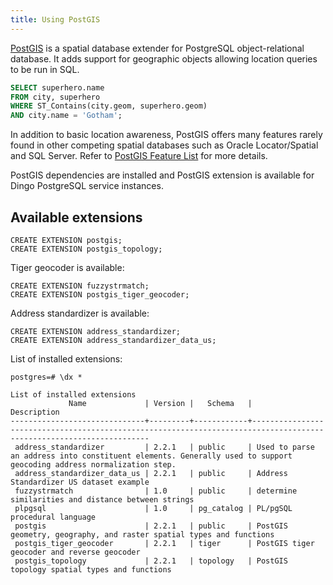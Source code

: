 ```yaml
---
title: Using PostGIS
---
```


[PostGIS](http://postgis.net/) is a spatial database extender for PostgreSQL object-relational database. It adds support for geographic objects allowing location queries to be run in SQL.

```sql
SELECT superhero.name
FROM city, superhero
WHERE ST_Contains(city.geom, superhero.geom)
AND city.name = 'Gotham';
```

In addition to basic location awareness, PostGIS offers many features rarely found in other competing spatial databases such as Oracle Locator/Spatial and SQL Server. Refer to [PostGIS Feature List](http://postgis.net/features/) for more details.

PostGIS dependencies are installed and PostGIS extension is available for Dingo PostgreSQL service instances.

## Available extensions

```
CREATE EXTENSION postgis;
CREATE EXTENSION postgis_topology;
```

Tiger geocoder is available:

```
CREATE EXTENSION fuzzystrmatch;
CREATE EXTENSION postgis_tiger_geocoder;
```

Address standardizer is available:

```
CREATE EXTENSION address_standardizer;
CREATE EXTENSION address_standardizer_data_us;
```

List of installed extensions:

```
postgres=# \dx *
                                                                       List of installed extensions
             Name             | Version |   Schema   |                                                     Description
------------------------------+---------+------------+---------------------------------------------------------------------------------------------------------------------
 address_standardizer         | 2.2.1   | public     | Used to parse an address into constituent elements. Generally used to support geocoding address normalization step.
 address_standardizer_data_us | 2.2.1   | public     | Address Standardizer US dataset example
 fuzzystrmatch                | 1.0     | public     | determine similarities and distance between strings
 plpgsql                      | 1.0     | pg_catalog | PL/pgSQL procedural language
 postgis                      | 2.2.1   | public     | PostGIS geometry, geography, and raster spatial types and functions
 postgis_tiger_geocoder       | 2.2.1   | tiger      | PostGIS tiger geocoder and reverse geocoder
 postgis_topology             | 2.2.1   | topology   | PostGIS topology spatial types and functions
 ```
